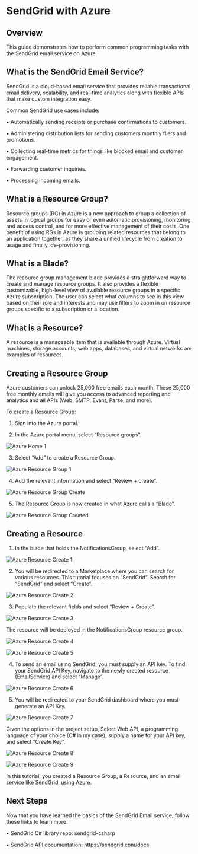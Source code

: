 # SendGrid with Azure

## Overview

This guide demonstrates how to perform common programming tasks with the SendGrid email service on Azure.

## What is the SendGrid Email Service?

SendGrid is a cloud-based email service that provides reliable transactional email delivery, scalability, and real-time analytics along with flexible APIs that make custom integration easy.

Common SendGrid use cases include:

•	Automatically sending receipts or purchase confirmations to customers.

•	Administering distribution lists for sending customers monthly fliers and promotions.

•	Collecting real-time metrics for things like blocked email and customer engagement.

•	Forwarding customer inquiries.

•	Processing incoming emails.

## What is a Resource Group?

Resource groups (RG) in Azure is a new approach to group a collection of assets in logical groups for easy or even automatic provisioning, monitoring, and access control, and for more effective management of their costs. One benefit of using RGs in Azure is grouping related resources that belong to an application together, as they share a unified lifecycle from creation to usage and finally, de-provisioning.

## What is a Blade?

The resource group management blade provides a straightforward way to create and manage resource groups. It also provides a flexible customizable, high-level view of available resource groups in a specific Azure subscription. The user can select what columns to see in this view based on their role and interests and may use filters to zoom in on resource groups specific to a subscription or a location.

## What is a Resource?

A resource is a manageable item that is available through Azure. Virtual machines, storage accounts, web apps, databases, and virtual networks are examples of resources.

## Creating a Resource Group

Azure customers can unlock 25,000 free emails each month. These 25,000 free monthly emails will give you access to advanced reporting and analytics and all APIs (Web, SMTP, Event, Parse, and more). 

To create a Resource Group:

1.	Sign into the Azure portal.

2.	In the Azure portal menu, select “Resource groups”.

![Azure Home 1](https://github.com/CamiKaze/AzureSendGrid/blob/master/Resources/AzureHome.jpg)

3.	Select “Add” to create a Resource Group.

![Azure Resource Group 1](https://github.com/CamiKaze/AzureSendGrid/blob/master/Resources/ResourceGroup.jpg)

4.	Add the relevant information and select “Review + create”.

![Azure Resource Group Create](https://github.com/CamiKaze/AzureSendGrid/blob/master/Resources/ResourceGroupCreate.jpg)

5.	The Resource Group is now created in what Azure calls a “Blade”.

![Azure Resource Group Created](https://github.com/CamiKaze/AzureSendGrid/blob/master/Resources/ResourceGroupCreate.jpg)

## Creating a Resource
1.	In the blade that holds the NotificationsGroup, select “Add”.

![Azure Resource Create 1](https://github.com/CamiKaze/AzureSendGrid/blob/master/Resources/ResourceCreate1.jpg)

2.	You will be redirected to a Marketplace where you can search for various resources. This tutorial focuses on “SendGrid”. Search for “SendGrid” and select “Create”.

![Azure Resource Create 2](https://github.com/CamiKaze/AzureSendGrid/blob/master/Resources/ResourceCreate2.jpg)

3.	Populate the relevant fields and select “Review + Create”.

![Azure Resource Create 3](https://github.com/CamiKaze/AzureSendGrid/blob/master/Resources/ResourceCreate3.jpg)

The resource will be deployed in the NotificationsGroup resource group.

![Azure Resource Create 4](https://github.com/CamiKaze/AzureSendGrid/blob/master/Resources/ResourceCreate4.jpg)

![Azure Resource Create 5](https://github.com/CamiKaze/AzureSendGrid/blob/master/Resources/ResourceCreate5.jpg)

4.	To send an email using SendGrid, you must supply an API key. To find your SendGrid API Key, navigate to the newly created resource (EmailService) and select “Manage”.

![Azure Resource Create 6](https://github.com/CamiKaze/AzureSendGrid/blob/master/Resources/ResourceCreate6.jpg)

5.	You will be redirected to your SendGrid dashboard where you must generate an API Key.

![Azure Resource Create 7](https://github.com/CamiKaze/AzureSendGrid/blob/master/Resources/ResourceCreate7.jpg)

Given the options in the project setup, Select Web API, a programming language of your choice (C# in my case), supply a name for your API key, and select “Create Key”.

![Azure Resource Create 8](https://github.com/CamiKaze/AzureSendGrid/blob/master/Resources/ResourceCreate8.jpg)

![Azure Resource Create 9](https://github.com/CamiKaze/AzureSendGrid/blob/master/Resources/ResourceCreate9.jpg)

In this tutorial, you created a Resource Group, a Resource, and an email service like SendGrid, using Azure.

## Next Steps

Now that you have learned the basics of the SendGrid Email service, follow these links to learn more.

•	SendGrid C# library repo: sendgrid-csharp

•	SendGrid API documentation: https://sendgrid.com/docs


